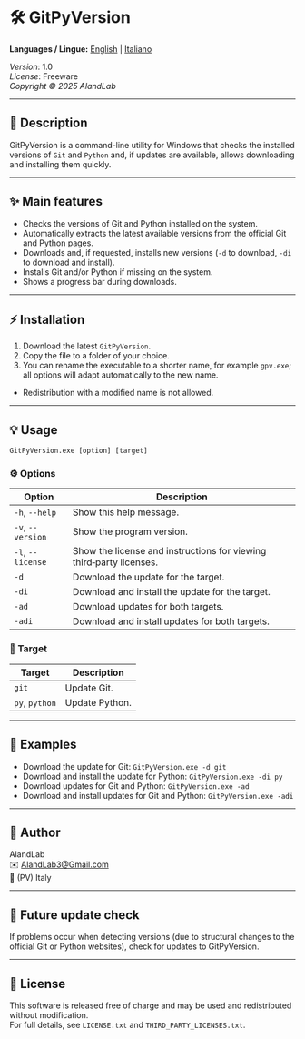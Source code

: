 # 🛠️ GitPyVersion
**Languages / Lingue:** [English](README.md) | [Italiano](README_it.md)

*Version*: 1.0  
*License*: Freeware  
*Copyright © 2025 AlandLab*

---

## 📝 Description

GitPyVersion is a command-line utility for Windows that checks the installed versions of `Git` and `Python` and, if updates are available, allows downloading and installing them quickly.

---

## ✨ Main features

- Checks the versions of Git and Python installed on the system.  
- Automatically extracts the latest available versions from the official Git and Python pages.  
- Downloads and, if requested, installs new versions (`-d` to download, `-di` to download and install).    
- Installs Git and/or Python if missing on the system.  
- Shows a progress bar during downloads.

---

## ⚡ Installation

1. Download the latest `GitPyVersion`.  
2. Copy the file to a folder of your choice.  
3. You can rename the executable to a shorter name, for example `gpv.exe`; all options will adapt automatically to the new name.

* Redistribution with a modified name is not allowed.

---

## 💡 Usage
```text
GitPyVersion.exe [option] [target]
```

### ⚙️ Options

| Option            | Description                                                                    |
| ----------------- | ------------------------------------------------------------------------------ |
| `-h`, `--help`    | Show this help message.                                                        |
| `-v`, `--version` | Show the program version.                                                      |
| `-l`, `--license` | Show the license and instructions for viewing third‑party licenses.            |
| `-d`              | Download the update for the target.                                            |
| `-di`             | Download and install the update for the target.                                |
| `-ad`             | Download updates for both targets.                                             |
| `-adi`            | Download and install updates for both targets.                                 |

### 🎯 Target

| Target         | Description      |
| -------------- | ---------------- |
| `git`          | Update Git.      |
| `py`, `python` | Update Python.   |

---

## 📌 Examples

- Download the update for Git: `GitPyVersion.exe -d git`  
- Download and install the update for Python: `GitPyVersion.exe -di py`  
- Download updates for Git and Python: `GitPyVersion.exe -ad`  
- Download and install updates for Git and Python: `GitPyVersion.exe -adi`

---

## 👤 Author

AlandLab  
✉️ [AlandLab3@Gmail.com](mailto:AlandLab3@Gmail.com)  
📍 (PV) Italy

---

## 🔄 Future update check

If problems occur when detecting versions (due to structural changes to the official Git or Python websites), check for updates to GitPyVersion.

---

## 📄 License

This software is released free of charge and may be used and redistributed without modification.  
For full details, see `LICENSE.txt` and `THIRD_PARTY_LICENSES.txt`.

